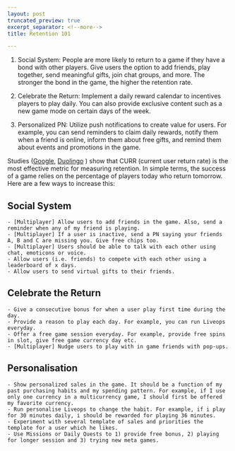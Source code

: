 ```yaml
---
layout: post
truncated_preview: true
excerpt_separator: <!--more-->
title: Retention 101

---
```




1. Social System: People are more likely to return to a game if they have a bond with other players. Give users the option to add friends, play together, send meaningful gifts, join chat groups, and more. The stronger the bond in the game, the higher the retention rate.

2. Celebrate the Return: Implement a daily reward calendar to incentives players to play daily. You can also provide exclusive content such as a new game mode on certain days of the week. 

3. Personalized PN: Utilize push notifications to create value for users. For example, you can send reminders to claim daily rewards, notify them when a friend is online, inform them about free gifts, and remind them about events and promotions in the game.



Studies ([Google](https://medium.com/googleplaydev/why-focusing-on-tomorrow-brings-back-players-in-the-long-run-e57c51bd3481), [Duolingo](https://blog.duolingo.com/growth-model-duolingo/) ) show that CURR (current user return rate) is the most effective metric for measuring retention. In simple terms, the success of a game relies on the percentage of players today who return tomorrow. Here are a few ways to increase this:

## Social System 
    - [Multiplayer] Allow users to add friends in the game. Also, send a reminder when any of my friend is playing.
    - [Multiplayer] If a user is inactive, send a PN saying your friends A, B and C are missing you. Give free chips too. 
    - [Multiplayer] Users should be able to talk with each other using chat, emoticons or voice. 
    - Allow users (i.e. friends) to compete with each other using a leaderboard of x days. 
    - Allow users to send virtual gifts to their friends.

## Celebrate the Return 
    - Give a consecutive bonus for when a user play first time during the day.
    - Provide a reason to play each day. For example, you can run Liveops everyday. 
    - Offer a free game session everyday. For example, provide free spins in slot, give free game currency day etc. 
    - [Multiplayer] Nudge users to play with in game friends with pop-ups. 

## Personalisation 
    - Show personalized sales in the game. It should be a function of my past purchasing habits and my spending pattern. For example, if I use only one currency in a multicurrency game, I should first be offered my favorite currency.
    - Run personalise Liveops to change the habit. For example, if i play for 30 minutes daily, i should be rewarded for playing 36 minutes. 
    - Experiment with several template of sales and priorities the template for a user which he likes. 
    - Use Missions or Daily Quests to 1) provide free bonus, 2) playing for longer session and 3) trying new meta games. 
